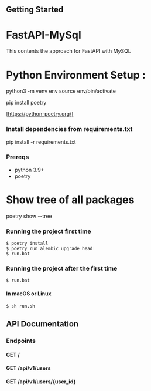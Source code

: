## Getting Started

# FastAPI-MySql

This contents the approach for FastAPI with MySQL

# Python Environment Setup :

python3 -m venv env
source env/bin/activate

pip install poetry

[https://python-poetry.org/]

### Install dependencies from requirements.txt

pip install -r requirements.txt

### Prereqs

- python 3.9+
- poetry

# Show tree of all packages

poetry show --tree

### Running the project first time

```console
$ poetry install
$ poetry run alembic upgrade head
$ run.bat
```

### Running the project after the first time

```console
$ run.bat
```

#### In macOS or Linux

```console
$ sh run.sh
```

## API Documentation

### Endpoints

#### GET /

#### GET /api/v1/users

#### GET /api/v1/users/{user_id}
